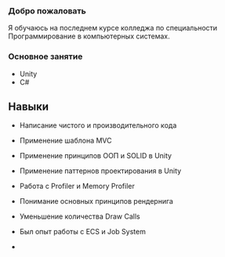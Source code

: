 ### Добро пожаловать

Я обучаюсь на последнем курсе колледжа по специальности Программирование в компьютерных системах.

### Основное занятие

- Unity
- C#

## Навыки

- Написание чистого и производительного кода
- Применение шаблона MVC
- Применение принципов ООП и SOLID в Unity
- Применение паттернов проектирования в Unity

- Работа с Profiler и Memory Profiler
- Понимание основных принципов рендернига
- Уменьшение количества Draw Calls

- Был опыт работы с ECS и Job System

- 
